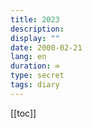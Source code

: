 ```yaml
---
title: 2023
description: 
display: ""
date: 2000-02-21
lang: en
duration: ∞
type: secret
tags: diary
---
```

[[toc]]

<DiaryCardList />